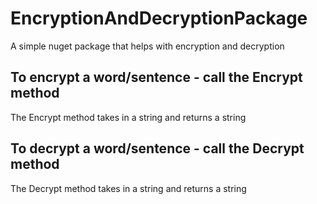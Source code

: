 # EncryptionAndDecryptionPackage
A simple nuget package that helps with encryption and decryption

## To encrypt a word/sentence - call the Encrypt method
The Encrypt method takes in a string and returns a string

## To decrypt a word/sentence - call the Decrypt method
The Decrypt method takes in a string and returns a string
